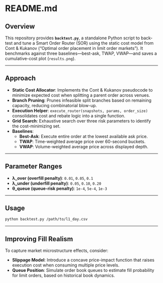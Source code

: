 # README.md

## Overview
This repository provides **`backtest.py`**, a standalone Python script to back-test and tune a Smart Order Router (SOR) using the static cost model from Cont & Kukanov (“Optimal order placement in limit order markets”). It benchmarks against three baselines—best-ask, TWAP, VWAP—and saves a cumulative-cost plot (`results.png`).

---

## Approach
- **Static Cost Allocator**: Implements the Cont & Kukanov pseudocode to minimize expected cost when splitting a parent order across venues.
- **Branch Pruning**: Prunes infeasible split branches based on remaining capacity, reducing combinatorial blow-up.
- **Execution Helper**: `execute_router(snapshots, params, order_size)` consolidates cost and rebate logic into a single function.
- **Grid Search**: Exhaustive search over three risk parameters to identify the cost-minimizing set.
- **Baselines**:
  - **Best-Ask**: Execute entire order at the lowest available ask price.
  - **TWAP**: Time-weighted average price over 60-second buckets.
  - **VWAP**: Volume-weighted average price across displayed depth.

---

## Parameter Ranges
- **λ_over (overfill penalty)**: `0.01`, `0.05`, `0.1`  
- **λ_under (underfill penalty)**: `0.05`, `0.10`, `0.20`  
- **θ_queue (queue-risk penalty)**: `1e-4`, `5e-4`, `1e-3`

---

## Usage
```bash
python backtest.py /path/to/l1_day.csv
```
---

## Improving Fill Realism

To capture market microstructure effects, consider:
  - **Slippage Model**: Introduce a concave price-impact function that raises execution cost when consuming multiple price levels.
  - **Queue Position**: Simulate order book queues to estimate fill probability for limit orders, based on historical book dynamics.
